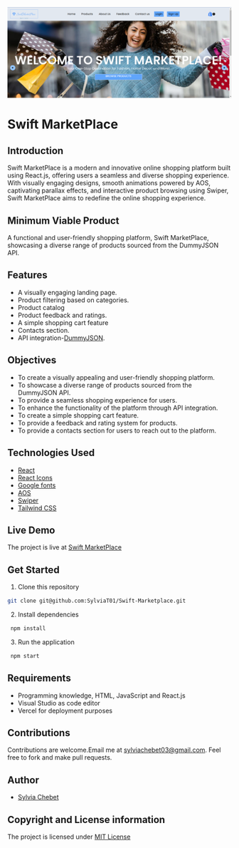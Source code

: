 ![Home Page Screenshot](/src/assets/FrontPage.png)

# Swift MarketPlace
## Introduction
Swift MarketPlace is a modern and innovative online shopping platform built using React.js, offering users a seamless and diverse shopping experience. With visually engaging designs, smooth animations powered by AOS, captivating parallax effects, and interactive product browsing using Swiper, Swift MarketPlace aims to redefine the online shopping experience.

## Minimum Viable Product
A functional and user-friendly shopping platform, Swift MarketPlace, showcasing a diverse range of products sourced from the DummyJSON API. 
## Features
- A visually engaging landing page.
- Product filtering based on categories.
- Product catalog
- Product feedback and ratings.
- A simple shopping cart feature 
- Contacts section.
- API integration-[DummyJSON](https://dummyjson.com/).
## Objectives
- To create a visually appealing and user-friendly shopping platform.
- To showcase a diverse range of products sourced from the DummyJSON API.
- To provide a seamless shopping experience for users.
- To enhance the functionality of the platform through API integration.
- To create a simple shopping cart feature.
- To provide a feedback and rating system for products.
- To provide a contacts section for users to reach out to the platform.

## Technologies Used
- [React](https://reactjs.org/)
- [React Icons](https://react-icons.github.io/react-icons/)
- [Google fonts](https://fonts.google.com/)
- [AOS](https://michalsnik.github.io/aos/)
- [Swiper](https://swiperjs.com/react)
- [Tailwind CSS](https://tailwindcss.com/)

## Live Demo
The project is live at [Swift MarketPlace](https://swift-marketplace.vercel.app/)

## Get Started
1. Clone this repository
```bash
git clone git@github.com:SylviaT01/Swift-Marketplace.git 
```
2. Install dependencies
```bash
 npm install 
 ```
3. Run the application
```bash
 npm start
 ```

## Requirements
- Programming knowledge, HTML, JavaScript and React.js
- Visual Studio as code editor
- Vercel for deployment purposes

## Contributions
Contributions are welcome.Email me at [sylviachebet03@gmail.com](sylviachebet03@gmail.com).
Feel free to fork and make pull requests.

## Author
- [Sylvia Chebet](https://github.com/SylviaT01)

## Copyright and License information
The project is licensed under [MIT License](LICENSE)







